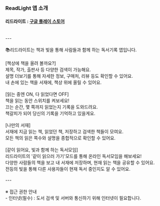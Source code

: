 ### ReadLight 앱 소개

#### 리드라이트 : [구글 플레이 스토어](https://play.google.com/store/apps/details?id=com.onestation.readlight "리드라이트 구글 플레이 스토어 다운로드 링크")
<br>
---
<br><br>
📚리드라이트는 책과 빛을 통해 사람들과 함께 하는 독서기록 앱입니다.
<br><br>
[책상에 책을 올려 볼까요?]<br>
제목, 작가, 출판사 등 다양한 검색이 가능해요.<br>
설명 더보기를 통해 자세한 정보, 구매처, 리뷰 등도 확인할 수 있어요.<br>
내 손에 있는 책을 서재에, 책상 위에 올릴 수 있어요.<br>
<br>
[읽는 중엔 ON, 다 읽었다면 OFF]<br>
책을 읽는 동안 스위치를 켜보세요!<br>
끄는 순간, 몇 쪽까지 읽었는지 기록을 도와드려요.<br>
책갈피가 되어 당신의 기록을 기억하고 있을게요.<br>
<br>
[나만의 서재]<br>
서재에 지금 읽는 책, 읽었던 책, 저장하고 검색한 책들이 모여요.<br>
모든 책의 읽은 쪽수와 설명을 종합적으로 확인할 수 있어요.<br>
<br>
[같이 읽어요, 빛과 함께 하는 독서모임]<br>
리드라이트의 '같이 읽으러 가기'모드를 통해 온라인 독서모임을 해보세요!<br>
다양한 사람들의 책을 보고 내 서재에 저장하며, 현재 읽는 책을 공유할 수 있어요.<br>
전등의 빛을 통해 다른 사용자들이 현재 독서 중인지도 알 수 있어요.<br>
<br>
---
<br><br>
※ 접근 권한 안내<br>
- 인터넷(필수) : 도서 검색 및 서버와 통신하기 위해 인터넷이 필요합니다.